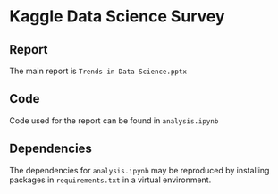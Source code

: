 # Kaggle Data Science Survey

## Report

The main report is `Trends in Data Science.pptx`

## Code

Code used for the report can be found in `analysis.ipynb`

## Dependencies

The dependencies for `analysis.ipynb` may be reproduced by installing packages in `requirements.txt` in a virtual environment.
